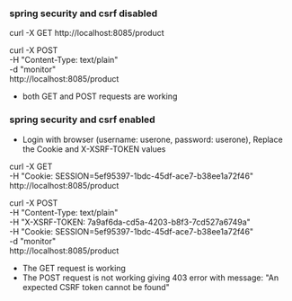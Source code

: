 ### spring security and csrf disabled

curl -X GET http://localhost:8085/product

curl -X POST \
    -H "Content-Type: text/plain" \
    -d "monitor" \
    http://localhost:8085/product

* both GET and POST requests are working

### spring security and csrf enabled

* Login with browser (username: userone, password: userone), Replace the Cookie and X-XSRF-TOKEN values

curl -X GET \
    -H "Cookie: SESSION=5ef95397-1bdc-45df-ace7-b38ee1a72f46" \
    http://localhost:8085/product

curl -X POST \
    -H "Content-Type: text/plain" \
    -H "X-XSRF-TOKEN: 7a9af6da-cd5a-4203-b8f3-7cd527a6749a" \
    -H "Cookie: SESSION=5ef95397-1bdc-45df-ace7-b38ee1a72f46" \
    -d "monitor" \
    http://localhost:8085/product

* The GET request is working
* The POST request is not working giving 403 error with message: "An expected CSRF token cannot be found"